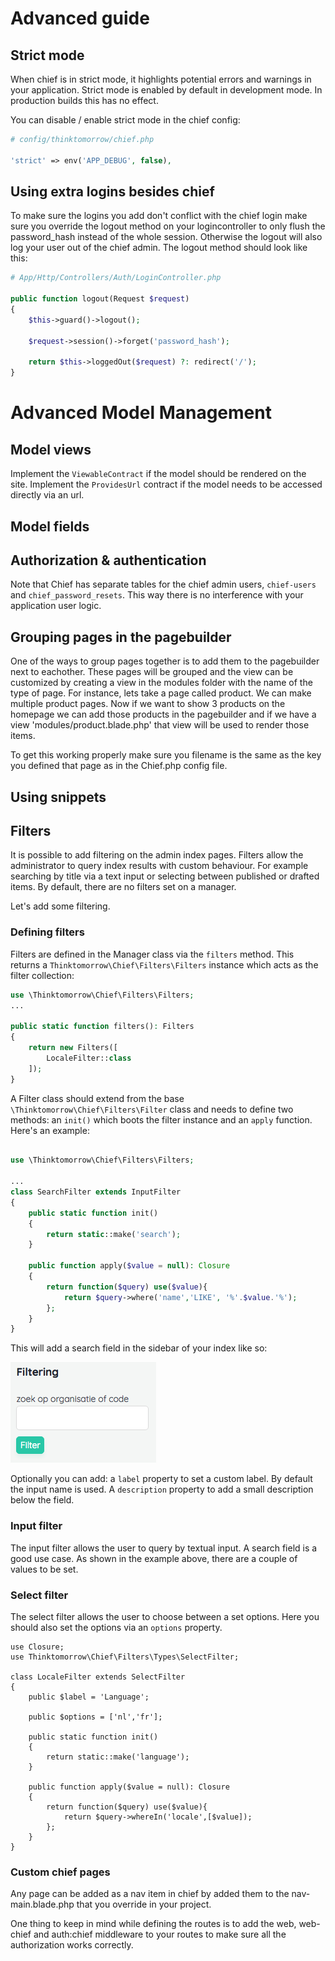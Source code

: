 # Advanced guide

## Strict mode
When chief is in strict mode, it highlights potential errors and warnings in your application.
Strict mode is enabled by default in development mode. In production builds this has no effect.

You can disable / enable strict mode in the chief config:
```php
# config/thinktomorrow/chief.php

'strict' => env('APP_DEBUG', false),
```

## Using extra logins besides chief

To make sure the logins you add don't conflict with the chief login make sure you override the logout method on your logincontroller to only flush the password_hash instead of the whole session. Otherwise the logout will also log your user out of the chief admin.
The logout method should look like this:

```php
# App/Http/Controllers/Auth/LoginController.php

public function logout(Request $request)
{
    $this->guard()->logout();

    $request->session()->forget('password_hash');

    return $this->loggedOut($request) ?: redirect('/');
}
```

# Advanced Model Management

## Model views
Implement the `ViewableContract` if the model should be rendered on the site.
Implement the `ProvidesUrl` contract if the model needs to be accessed directly via an url.

## Model fields

## Authorization & authentication
Note that Chief has separate tables for the chief admin users, `chief-users` and `chief_password_resets`. This way there is no interference with your application user logic.

## Grouping pages in the pagebuilder

One of the ways to group pages together is to add them to the pagebuilder next to eachother.
These pages will be grouped and the view can be customized by creating a view in the modules folder with the name of the type of page.
For instance, lets take a page called product. We can make multiple product pages.
Now if we want to show 3 products on the homepage we can add those products in the pagebuilder and if we have a view 'modules/product.blade.php'
that view will be used to render those items.

To get this working properly make sure you filename is the same as the key you defined that page as in the Chief.php config file.

## Using snippets


## Filters
It is possible to add filtering on the admin index pages. Filters allow the administrator to query index results with custom behaviour.
For example searching by title via a text input or selecting between published or drafted items. By default, there are no filters set on a manager. 

Let's add some filtering.

### Defining filters
Filters are defined in the Manager class via the `filters` method. This returns a `Thinktomorrow\Chief\Filters\Filters` instance which acts as the filter collection:
```php 
use \Thinktomorrow\Chief\Filters\Filters;
...

public static function filters(): Filters
{
    return new Filters([
        LocaleFilter::class
    ]);
}
```

A Filter class should extend from the base `\Thinktomorrow\Chief\Filters\Filter` class and needs to define two methods: an `init()` which boots the filter instance and an `apply` function.
Here's an example:

```php

use \Thinktomorrow\Chief\Filters\Filters;

...
class SearchFilter extends InputFilter
{
    public static function init()
    {
        return static::make('search');
    }

    public function apply($value = null): Closure
    {
        return function($query) use($value){
            return $query->where('name','LIKE', '%'.$value.'%');
        };
    }
}
```

This will add a search field in the sidebar of your index like so:

![Filter example](./img/filter-example.png)

Optionally you can add:
a `label` property to set a custom label. By default the input name is used.
A `description` property to add a small description below the field.


### Input filter
The input filter allows the user to query by textual input. A search field is a good use case. As shown in the example above, there are
a couple of values to be set. 

### Select filter
The select filter allows the user to choose between a set options. Here you should also set the options via an `options` property.
```php{8}
use Closure;
use Thinktomorrow\Chief\Filters\Types\SelectFilter;

class LocaleFilter extends SelectFilter
{
    public $label = 'Language';

    public $options = ['nl','fr'];

    public static function init()
    {
        return static::make('language');
    }

    public function apply($value = null): Closure
    {
        return function($query) use($value){
            return $query->whereIn('locale',[$value]);
        };
    }
}
```

### Custom chief pages

Any page can be added as a nav item in chief by added them to the nav-main.blade.php that you override in your project.

One thing to keep in mind while defining the routes is to add the web, web-chief and auth:chief middleware to your routes to make sure all the authorization works correctly.